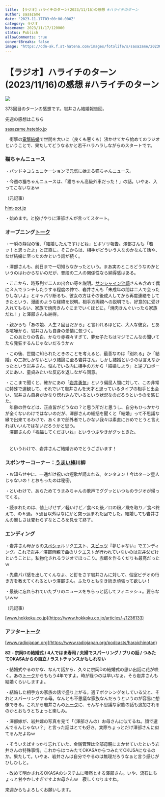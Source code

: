 ```yaml
---
title: 【ラジオ】ハライチのターン(2023/11/16)の感想 #ハライチのターン
author: sasazame
date: "2023-11-17T03:00:00.000Z"
category: ラジオ
basename: 2023/11/17/120000
status: Publish
allowComments: true
convertBreaks: false
image: "https://cdn-ak.f.st-hatena.com/images/fotolife/s/sasazame/20230728/20230728131236.png"
---
```

# 【ラジオ】ハライチのターン(2023/11/16)の感想 #ハライチのターン

![](https://cdn-ak.f.st-hatena.com/images/fotolife/s/sasazame/20230728/20230728131236.png)

373回目のターンの感想です。岩井さん結婚報告回。

<!-- Extended Body -->

先週の感想はこちら

[sasazame.hateblo.jp](https://sasazame.hateblo.jp/entry/2023/11/10/120000)

　衝撃の[電撃結婚](https://d.hatena.ne.jp/keyword/%C5%C5%B7%E2%B7%EB%BA%A7)で世間を大いに（良くも悪くも）沸かせてから始めてのラジオということで、果たしてどうなるかと若干ハラハラしながらのスタートです。

### 猫ちゃんニュース

・バッドネコミュニケーションで元気に始まる猫ちゃんニュース。

・今週の猫ちゃんニュースは、「猫ちゃん高級外車だった！」の話。いやぁ、入ってこないなぁｗ

（元記事）

[hint-pot.jp](https://hint-pot.jp/archives/191931)

・始めます。と投げやりに澤部さんが言ってスタート。

### オープニング[トーク](https://d.hatena.ne.jp/keyword/%A5%C8%A1%BC%A5%AF)

・一瞬の静寂の後、「結婚したんですけどね」とボソリ報告。澤部さんも「若ッ！と思ったよ」と正直に。そこからは、相手がどういう人なのかなんて話や、なぜ結婚に至ったのかという話が続く。

・澤部さんも、前日まで一切知らなかったという。まあ実のところどうなのかというのはわからないのだが、普段の二人の関係性なら納得感はある。

・ここから、時系列で二人の出会い等を説明。[サンシャイン池崎](https://d.hatena.ne.jp/keyword/%A5%B5%A5%F3%A5%B7%A5%E3%A5%A4%A5%F3%C3%D3%BA%EA)さんも含めて偶に３人でランチしたりする程度の仲で、岩井さんも「未成年の間は二人で会ったりしないよ」とキッパリ断るも、彼女の方はその後成人してから再度連絡をしてきたという、漫画のような経緯を説明。相手方両親への説明でも、好意的に受け入れてもらい、家族で焼肉きんぐにまでいくほどに。「焼肉きんぐいったら家族だね！」と澤部さんも納得。

・親からも「あの娘、人生２回目だから」と言われるほどに、大人な彼女。とある喧嘩から、岩井さんも自身の愛情に気づく。  
　このあたりの告白、かなり赤裸々すぎて、夢女子たちはマジでこんなの聞いてたら発狂するんじゃないだろうかｗ

・この後、世間に知られたときのことを考えると、最善なのは「別れる」か「結婚」の二択しかないという結論に至る岩井さん。しかし結婚というのは言えなかったという岩井さん。悩んでいる内に相手の方から「結婚しよう」と逆プロポーズにあい、童貞みたいな反応を返しながら同意。

・ここまで聞くと、確かにあの「[岩井勇気](https://d.hatena.ne.jp/keyword/%B4%E4%B0%E6%CD%A6%B5%A4)」という偏屈人間に対して、この非常に特殊で達観して、それでいて岩井さんを天才と思っているタイプの相手と出会い、岩井さん自身がかなり惚れ込んでいるという状況なのだろうというのを感じた。  
　年齢の件などは、正直皆がどうなの？と思う所だと思うし、自分もひっかかりが全くないわけではないのだが、澤部さんの総括を聞くと「結婚」って不思議な縁で出来てるわけで、あくまで部外者でしかない我々は素直におめでとうと言えればいいんではないだろうかと思う。  
　澤部さんの「祝福してくださいね」というつぶやきがグッときた。  
　

　というわけで、岩井さんご結婚おめでとうございます！

### スポンサーコーナー：[うまい棒](https://d.hatena.ne.jp/keyword/%A4%A6%A4%DE%A4%A4%CB%C0)川柳

・お知らせ中に、一通だけ祝いの短歌が読まれる。タンタミン！今はターン星人じゃないの！とおもったのは秘密。

・といわけで、あらためてうまみちゃんの歌声でググッといつものラジオが帰ってくる。

・読まれたのは、値上げせず／軽いけど／食べた後／口の粉／歳を取り／食べ終えて、の６通。５通目以外はなにかと突っ込まれた回でした。結婚しても岩井さんの厳しさは変わらずなところを見せて終了。

### エンディング

・岩井さん母からの[スペシャ](https://d.hatena.ne.jp/keyword/%A5%B9%A5%DA%A5%B7%A5%E3)ルリク[エス](https://d.hatena.ne.jp/keyword/%A5%A8%A5%B9)ト、[スピッツ](https://d.hatena.ne.jp/keyword/%A5%B9%A5%D4%A5%C3%A5%C4)『夢じゃない』でエンディング。これで岩井／澤部両親で曲のリク[エス](https://d.hatena.ne.jp/keyword/%A5%A8%A5%B9)トが行われていないのは岩井父だけということに。私物化されるラジオでほっこり。赤飯を作るくだりも最高だったｗ

・先輩パパ感を出してくんなよ、と釘をさす岩井さんに対して、個室ビデオの行き方を教えてくれるという澤部さん。ふたりとも引き続き頑張って欲しい！

・最後に忘れられていたブリのニュースをちらっと話してフィニッシュ。要らないｗｗ

（元記事）

[www.hokkoku.co.jp](https://www.hokkoku.co.jp/articles/-/1236133)

### アフター[トーク](https://d.hatena.ne.jp/keyword/%A5%C8%A1%BC%A5%AF)

[www.radiojapan.org](https://www.radiojapan.org/podcasts/haraichinotan)

**82 - 宗岡Dの結婚式 / 4人ではま寿司 / 夫婦でスパーリング / ブリの話 / つみたてOKASAからの自立 / ラストチャンスかもしれない**

・結婚式やるのかな、なんて話から、久々に宗岡Dの結婚式の思い出話に花が咲く。あの[トーク](https://d.hatena.ne.jp/keyword/%A5%C8%A1%BC%A5%AF)からももう4年ですよ。時が経つのは早いなぁ。そら岩井さんも結婚くらいしますよ。

・結婚した相手方の家族の話で盛り上がる。週７ボクシングをしている父と、それとスパーリングする母。なんとも不思議な家族なんだろうというのが容易に想像できる。これから岩井さんの[トーク](https://d.hatena.ne.jp/keyword/%A5%C8%A1%BC%A5%AF)に、そんな不思議な家族の話も追加されるのかとおもうとちょっと楽しみ。

・澤部嫁が、岩井嫁の写真を見て「（澤部さんの）お母さんに似てるね。顔で選んでるんじゃない？」と言った話はとても好き。実際ちょっとだけ澤部さんに似てるんだよねｗ

・そういえばすっかり忘れていた、金銭管理は全部母親にまかせていたという岩井さんの特殊事情。これからはつみたてOKASAからつみたてOKUSAになるのか。果たして。いやぁ、岩井さんは自分でやるのは無理だろうなぁと言う感じがひしひしと。

・改めて明かされるOKASAのシステムに唖然とする澤部さん。いや、流石にちょっと甘やかしすぎですよお母さんｗ　寂しくなりますね。

来週からもよろしくお願いします。